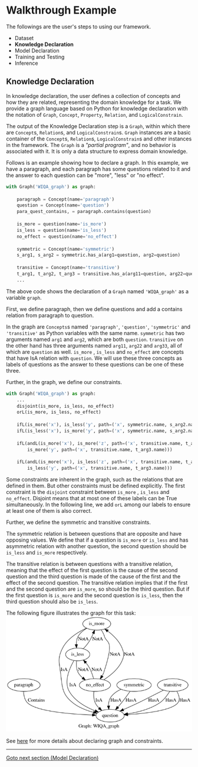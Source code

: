 # Walkthrough Example

The followings are the user's steps to using our framework.

- Dataset
- **Knowledge Declaration**
- Model Declaration
- Training and Testing
- Inference

## Knowledge Declaration

In knowledge declaration, the user defines a collection of concepts and how they are related, representing the domain knowledge for a task.
We provide a graph language based on Python for knowledge declaration with the notation of `Graph`, `Concept`, `Property`, `Relation`, and `LogicalConstrain`.

The output of the Knowledge Declaration step is a `Graph`, within which there are `Concept`s, `Relation`s, and `LogicalConstrain`s. `Graph` instances are a basic container of the `Concept`s, `Relation`s, `LogicalConstrain`s and other instances in the framework. The `Graph` is a *"partial program"*, and no behavior is associated with it. It is only a data structure to express domain knowledge.


Follows is an example showing how to declare a graph. In this example, we have a paragraph, and each paragraph has some questions related to it and the answer to each question can be "more", "less" or "no effect".

```python
with Graph('WIQA_graph') as graph:

    paragraph = Concept(name='paragraph')
    question = Concept(name='question')
    para_quest_contains, = paragraph.contains(question)

    is_more = question(name='is_more')
    is_less = question(name='is_less')
    no_effect = question(name='no_effect')

    symmetric = Concept(name='symmetric')
    s_arg1, s_arg2 = symmetric.has_a(arg1=question, arg2=question)

    transitive = Concept(name='transitive')
    t_arg1, t_arg2, t_arg3 = transitive.has_a(arg11=question, arg22=question, arg33=question)
    ...

```

The above code shows the declaration of a `Graph` named `'WIQA_graph'` as a variable `graph`.

First, we define paragraph, then we define questions and add a contains relation from paragraph to question.

In the graph are `Concepts`s named `'paragraph'`, `'question'`, `'symmetric'` and `'transitive'` as Python variables with the same name. 
`symmetric` has two arguments named `arg1` and `arg2`, which are both `question`.
`transitive` on the other hand has three arguments named `arg11`, `arg22` and `arg33`, all of which are `question` as well.
`is_more` , `is_less` and `no_effect` are concepts that have IsA relation with `question`. We will use these three concepts as labels of questions as the answer to these questions can be one of these three.

Further, in the graph, we define our constraints.

```python
with Graph('WIQA_graph') as graph:
    ...
    disjoint(is_more, is_less, no_effect)
    orL(is_more, is_less, no_effect)
    
    ifL(is_more('x'), is_less('y', path=('x', symmetric.name, s_arg2.name)))
    ifL(is_less('x'), is_more('y', path=('x', symmetric.name, s_arg2.name)))

    ifL(andL(is_more('x'), is_more('z', path=('x', transitive.name, t_arg2.name))),
        is_more('y', path=('x', transitive.name, t_arg3.name)))

    ifL(andL(is_more('x'), is_less('z', path=('x', transitive.name, t_arg2.name))),
        is_less('y', path=('x', transitive.name, t_arg3.name)))
```

Some constraints are inherent in the graph, such as the relations that are defined in them. But other constraints must be defined explicitly. 
The first constraint is the `disjoint` constraint between `is_more` , `is_less` and `no_effect`. Disjoint means that at most one of these labels can be True simultaneously. In the following line, we add `orL` among our labels to ensure at least one of them is also correct.

Further, we define the symmetric and transitive constraints. 

The symmetric relation is between questions that are opposite and have opposing values. We define that if a question is `is_more` or `is_less` and has asymmetric relation with another question, the second question should be `is_less` and `is_more` respectively.

The transitive relation is between questions with a transitive relation, meaning that the effect of the first question is the cause of the second question and the third question is made of the cause of the first and the effect of the second question. The transitive relation implies that if the first and the second question are `is_more`, so should be the third question. But if the first question is `is_more` and the second question is `is_less`, then the third question should also be `is_less`.

The following figure illustrates the graph for this task:
![plot](WIQA.png)


See [here](../../Main%20Components/Knowledge%20Declaration%20%28Graph%29.md) for more details about declaring graph and constraints.

____
[Goto next section (Model Declaration)](Model%20Declaration.md)
